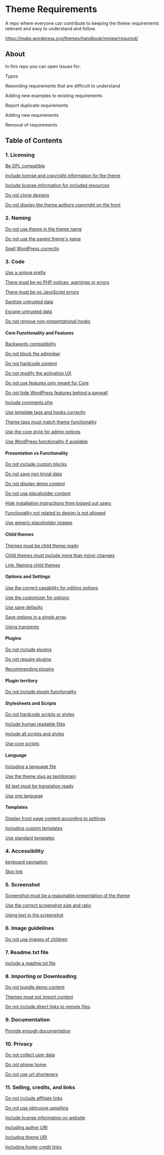 # Theme Requirements
A repo where everyone can contribute to keeping the theme requirements relevant and easy to understand and follow.

https://make.wordpress.org/themes/handbook/review/required/


## About

In this repo you can open issues for:

Typos

Rewording requirements that are difficult to understand

Adding new examples to existing requirements

Report duplicate requirements

Adding new requirements

Removal of requirements

## Table of Contents

### 1. Licensing

[Be GPL compatible](https://github.com/WPTRT/Theme-Requirements/blob/master/Licensing/BeGPLCompatible.md)

[Include license and copyright information for the theme](https://github.com/WPTRT/Theme-Requirements/blob/master/Licensing/IncludeLicenseAndCopyright.md)

[Include license information for included resources](https://github.com/WPTRT/Theme-Requirements/blob/master/Licensing/IncludeLicenseForResources.md)

[Do not clone designs](https://github.com/WPTRT/Theme-Requirements/blob/master/Licensing/DoNotClone.md)

[Do not display the theme authors copyright on the front](https://github.com/WPTRT/Theme-Requirements/blob/master/Licensing/ShowCopyrightOnFront.md)

### 2. Naming

[Do not use theme in the theme name](https://github.com/WPTRT/Theme-Requirements/blob/master/Naming/DoNotUseTheme.md)

[Do not use the parent theme's name](https://github.com/WPTRT/Theme-Requirements/blob/master/Naming/DoNotUseParentThemeName.md)

[Spell WordPress correctly](https://github.com/WPTRT/Theme-Requirements/blob/master/Naming/CapitalP.md)

### 3. Code

[Use a unique prefix](https://github.com/WPTRT/Theme-Requirements/blob/master/Code/UseUniquePrefix.md)

[There must be no PHP notices, warnings or errors](https://github.com/WPTRT/Theme-Requirements/blob/master/Code/NoPHPNotices.md)

[There must be no JavsScript errors](https://github.com/WPTRT/Theme-Requirements/blob/master/Code/NoJSErrors.md)

[Sanitize untrusted data](https://github.com/WPTRT/Theme-Requirements/blob/master/Code/SanitizeUntrustedData.md)

[Escape untrusted data](https://github.com/WPTRT/Theme-Requirements/blob/master/Code/EscapeUntrustedData.md)

[Do not remove non-presentational hooks](https://github.com/WPTRT/Theme-Requirements/blob/master/Code/DoNotRemoveNon-presentationalHooks)

#### Core Functionality and Features

[Backwards compatibility](https://github.com/WPTRT/Theme-Requirements/blob/master/CoreFunctionality/BackwardsCompatibility.md)

[Do not block the adminbar](https://github.com/WPTRT/Theme-Requirements/blob/master/CoreFunctionality/DoNotBlockAdminbar.md)

[Do not hardcode content](https://github.com/WPTRT/Theme-Requirements/blob/master/CoreFunctionality/DoNotHardCode.md)

[Do not modify the activation UX](https://github.com/WPTRT/Theme-Requirements/blob/master/CoreFunctionality/DoNotModifyActivationUX.md)

[Do not use features only meant for Core ](https://github.com/WPTRT/Theme-Requirements/blob/master/CoreFunctionality/DoNotUseFeaturesMeantForCoreOnly.md)

[Do not hide WordPress features behind a paywall](https://github.com/WPTRT/Theme-Requirements/blob/master/CoreFunctionality/DoNotUsePaywalls.md)

[Include comments.php](https://github.com/WPTRT/Theme-Requirements/blob/master/CoreFunctionality/IncludeCommentsPHP.md)

[Use template tags and hooks correctly](https://github.com/WPTRT/Theme-Requirements/blob/master/CoreFunctionality/TemplateTagsAndHooks.md)

[Theme tags must match theme functionality](https://github.com/WPTRT/Theme-Requirements/blob/master/CoreFunctionality/ThemeTagsMustMatchFunctionality.md)

[Use the core style for admin notices](https://github.com/WPTRT/Theme-Requirements/blob/master/CoreFunctionality/UseCoreAdminNotice.md)

[Use WordPress functionality if available](https://github.com/WPTRT/Theme-Requirements/blob/master/CoreFunctionality/UseWordPressFunctionality.md)

#### Presentation vs Functionality

[Do not include custom blocks](https://github.com/WPTRT/Theme-Requirements/blob/master/PresentationVsFunctionality/DoNotIncludeCustomBlocks.md)

[Do not save non trivial data](https://github.com/WPTRT/Theme-Requirements/blob/master/PresentationVsFunctionality/DoNotSaveNonTrivialData.md)

[Do not display demo content](https://github.com/WPTRT/Theme-Requirements/blob/master/PresentationVsFunctionality/DoNotShowDemoData.md)

[Do not use placeholder content](https://github.com/WPTRT/Theme-Requirements/blob/master/PresentationVsFunctionality/DoNotUsePlaceholderContent.md)

[Hide installation instructions from logged out users](https://github.com/WPTRT/Theme-Requirements/blob/master/PresentationVsFunctionality/HideInstallationInstructions.md)

[Functionality not related to design is not allowed](https://github.com/WPTRT/Theme-Requirements/blob/master/PresentationVsFunctionality/UseDesignRelatedFunctionality.md)

[Use generic placeholder images](https://github.com/WPTRT/Theme-Requirements/blob/master/PresentationVsFunctionality/UseGenericPlaceholderImages.md)

#### Child themes

[Themes must be child theme ready](https://github.com/WPTRT/Theme-Requirements/blob/master/ChildThemes/ChildThemeReady.md)

[Child themes must include more than minor changes](https://github.com/WPTRT/Theme-Requirements/blob/master/ChildThemes/IncludeMoreThanMinorChanges.md)

[Link: Naming child themes](https://github.com/WPTRT/Theme-Requirements/blob/master/Naming/DoNotUseParentThemeName.md)

#### Options and Settings

[Use the correct capability for editing options](https://github.com/WPTRT/Theme-Requirements/blob/master/OptionsAndSettings/UseCapability.md)

[Use the customizer for options](https://github.com/WPTRT/Theme-Requirements/blob/master/OptionsAndSettings/UseCustomizerForOptions.md)

[Use sane defaults](https://github.com/WPTRT/Theme-Requirements/blob/master/OptionsAndSettings/UseSaneDefaults.md)

[Save options in a single array](https://github.com/WPTRT/Theme-Requirements/blob/master/OptionsAndSettings/UseSingleArrayForOptions.md)

[Using transients](https://github.com/WPTRT/Theme-Requirements/blob/master/OptionsAndSettings/UseTransientsCorrectly)

#### Plugins

[Do not include plugins](https://github.com/WPTRT/Theme-Requirements/blob/master/Plugins/DoNotIncludePlugins.md)

[Do not require plugins](https://github.com/WPTRT/Theme-Requirements/blob/master/Plugins/DoNotRequirePlugins.md)

[Recommending plugins](https://github.com/WPTRT/Theme-Requirements/blob/master/Plugins/RecommendPlugins.md)

#### Plugin territory

[Do not include plugin functionality](https://github.com/WPTRT/Theme-Requirements/blob/master/PluginTerritory/DoNotAddPluginFunctionality.md)

#### Stylesheets and Scripts

[Do not hardcode scripts or styles](https://github.com/WPTRT/Theme-Requirements/blob/master/StylesheetsAndScripts/DoNotHardCodeScripts.md)

[Include human readable files](https://github.com/WPTRT/Theme-Requirements/blob/master/StylesheetsAndScripts/IncludeHumanReadableFiles.md)

[Include all scripts and styles](https://github.com/WPTRT/Theme-Requirements/blob/master/StylesheetsAndScripts/NoRemoteFiles.md)

[Use core scripts](https://github.com/WPTRT/Theme-Requirements/blob/master/StylesheetsAndScripts/UseCoreScripts.md)

#### Language

[Including a language file](https://github.com/WPTRT/Theme-Requirements/blob/master/Language/OptionalLanguageFile.md)

[Use the theme slug as textdomain](https://github.com/WPTRT/Theme-Requirements/blob/master/Language/TextDomain.md)

[All text must be translation ready](https://github.com/WPTRT/Theme-Requirements/blob/master/Language/TranslatableText.md)

[Use one language](https://github.com/WPTRT/Theme-Requirements/blob/master/Language/UseOneLanguage.md)


#### Templates

[Display front page content according to settings](https://github.com/WPTRT/Theme-Requirements/blob/master/Templates/DisplayCorrectFrontpageContent.md)

[Including custom templates](https://github.com/WPTRT/Theme-Requirements/blob/master/Templates/IncludeCustomTemplates.md)

[Use standard templates](https://github.com/WPTRT/Theme-Requirements/blob/master/Templates/UseStandardTemplates.md)


### 4. Accessibility

[keyboard navigation](https://github.com/WPTRT/Theme-Requirements/blob/master/Accessibility/KeyboardNavigation.md)

[Skip link](https://github.com/WPTRT/Theme-Requirements/blob/master/Accessibility/SkipLink.md)


### 5. Screenshot

[Screenshot must be a reasonable presentation of the theme](https://github.com/WPTRT/Theme-Requirements/blob/master/Screenshot/ReasonablePresentation.md)

[Use the correct screenshot size and ratio](https://github.com/WPTRT/Theme-Requirements/blob/master/Screenshot/SizeAndRatio.md)

[Using text in the screenshot](https://github.com/WPTRT/Theme-Requirements/blob/master/Screenshot/UseDummyText.md)

### 6. Image guidelines

[Do not use images of children](https://github.com/WPTRT/Theme-Requirements/blob/master/Images/NoChildren.md)

### 7. Readme.txt file

[Include a readme.txt file](https://github.com/WPTRT/Theme-Requirements/blob/master/ReadMe/IncludeReadmeTXT.md)

### 8. Importing or Downloading

[Do not bundle demo content](https://github.com/WPTRT/Theme-Requirements/blob/master/ImportingAndDownloading/DoNotBundleDemoContent.md)

[Themes must not import content](https://github.com/WPTRT/Theme-Requirements/blob/master/ImportingAndDownloading/DoNotImport.md)

[Do not include direct links to remote files](https://github.com/WPTRT/Theme-Requirements/blob/master/ImportingAndDownloading/DoNotIncludeDirectLinks.md)

### 9. Documentation

[Provide enough documentation](https://github.com/WPTRT/Theme-Requirements/blob/master/Documentation/ProvideDocumentation.md)

### 10. Privacy

[Do not collect user data](https://github.com/WPTRT/Theme-Requirements/blob/master/Privacy/DoNotCollectUserData.md)

[Do not phone home](https://github.com/WPTRT/Theme-Requirements/blob/master/Privacy/DoNotPhoneHome.md)

[Do not use url shorteners](https://github.com/WPTRT/Theme-Requirements/blob/master/Privacy/NoURLShorteners.md)

### 11. Selling, credits, and links

[Do not include affiliate links](https://github.com/WPTRT/Theme-Requirements/blob/master/SellingCreditsAndLinks/DoNotIncludeAffiliateLinks.md)

[Do not use obtrusive upselling](https://github.com/WPTRT/Theme-Requirements/blob/master/SellingCreditsAndLinks/DoNotUseObtrusiveUpselling.md)

[Include license information on website](https://github.com/WPTRT/Theme-Requirements/blob/master/SellingCreditsAndLinks/IncludeLicenseOnSite.md)

[Including author URI](https://github.com/WPTRT/Theme-Requirements/blob/master/SellingCreditsAndLinks/OptionalAuthorURI.md)

[Including theme URI](https://github.com/WPTRT/Theme-Requirements/blob/master/SellingCreditsAndLinks/OptionalThemeURI.md)

[Including footer credit links](https://github.com/WPTRT/Theme-Requirements/blob/master/SellingCreditsAndLinks/UseASingleFooterCreditLink.md)



